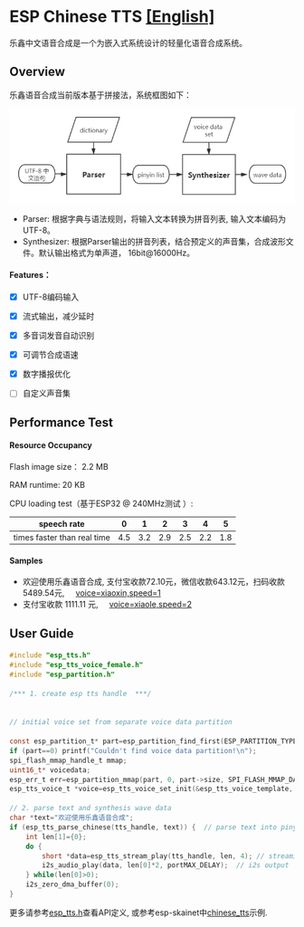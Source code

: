 # ESP Chinese TTS [[English]](./README_en.md) 

乐鑫中文语音合成是一个为嵌入式系统设计的轻量化语音合成系统。

## Overview

乐鑫语音合成当前版本基于拼接法，系统框图如下：

![chinese TTS](./img/esp_chinese_tts.png)

- Parser: 根据字典与语法规则，将输入文本转换为拼音列表, 输入文本编码为UTF-8。
- Synthesizer: 根据Parser输出的拼音列表，结合预定义的声音集，合成波形文件。默认输出格式为单声道， 16bit@16000Hz。

#### Features：

- [x] UTF-8编码输入

- [x] 流式输出，减少延时

- [x] 多音词发音自动识别

- [x] 可调节合成语速

- [x] 数字播报优化

- [ ] 自定义声音集



## Performance Test

#### Resource Occupancy

Flash image size： 2.2 MB

RAM runtime: 20 KB

CPU loading test（基于ESP32 @ 240MHz测试 ）:

| speech rate                 |  0   |  1   |  2   |  3   |  4   |  5   |
| --------------------------- | :--: | :--: | :--: | :--: | :--: | :--: |
| times faster than real time | 4.5  | 3.2  |  2.9 | 2.5  | 2.2  | 1.8  |

#### Samples


- 欢迎使用乐鑫语音合成, 支付宝收款72.10元，微信收款643.12元，扫码收款5489.54元, &nbsp; &nbsp; [voice=xiaoxin,speed=1](./samples/xiaoxin_speed1.wav)
- 支付宝收款 1111.11 元, &nbsp; &nbsp;  [voice=xiaole,speed=2](./samples/S2_xiaole_speed2.wav) 


   

## User Guide

```c
#include "esp_tts.h"
#include "esp_tts_voice_female.h"
#include "esp_partition.h"

/*** 1. create esp tts handle  ***/


// initial voice set from separate voice data partition

const esp_partition_t* part=esp_partition_find_first(ESP_PARTITION_TYPE_DATA, ESP_PARTITION_SUBTYPE_DATA_FAT, "voice_data");
if (part==0) printf("Couldn't find voice data partition!\n");
spi_flash_mmap_handle_t mmap;
uint16_t* voicedata;
esp_err_t err=esp_partition_mmap(part, 0, part->size, SPI_FLASH_MMAP_DATA, (const void**)&voicedata, &mmap);
esp_tts_voice_t *voice=esp_tts_voice_set_init(&esp_tts_voice_template, voicedata); 

// 2. parse text and synthesis wave data
char *text="欢迎使用乐鑫语音合成";	
if (esp_tts_parse_chinese(tts_handle, text)) {  // parse text into pinyin list
	int len[1]={0};
	do {
		short *data=esp_tts_stream_play(tts_handle, len, 4); // streaming synthesis
		i2s_audio_play(data, len[0]*2, portMAX_DELAY);  // i2s output             
	} while(len[0]>0);
	i2s_zero_dma_buffer(0);
}

```

更多请参考[esp_tts.h](./esp_tts_chinese/include/esp_tts.h)查看API定义, 或参考esp-skainet中[chinese_tts](https://github.com/espressif/esp-skainet/tree/master/examples/chinese_tts)示例.
